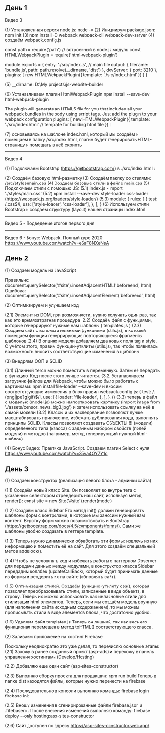 День 1
-----------------------------------------------------------------------------
Видео 3

(1) Установленная версия node.js: node -v 
(2) Инициирум package.json: npm init
(3) npm install -D webpack webpack-cli webpack-dev-server
(4) создаём webpack.config.js

const path = require('path') // встроенный в node.js модуль
const HTMLWebpackPlugin = require('html-webpack-plugin')

module.exports = {
  entry: './src/index.js', // main file
  output: {
    filename: 'bundle.js',
    path: path.resolve(__dirname, 'dist')
  },
  devServer: {
    port: 3210
  },
  plugins: [
    new HTMLWebpackPlugin({
      template: './src/index.html'
    })
  ]
}

(5) __dirname:  D:\My projects\js-website-builder

(6) Устанавливаем плагин HtmlWebpackPlugin
npm install --save-dev html-webpack-plugin

The plugin will generate an HTML5 file for you that includes all your webpack bundles in the body using script tags. Just add the plugin to your webpack configuration 
  plugins: [
    new HTMLWebpackPlugin({
      template: './src/index.html' // template for building html file
    })
  ]

  (7) основываясь на шаблоне index.html, который мы создаём и помещаем в папку /src/index.html, плагин будет генерировать HTML-страницу и помещать в неё скрипты

-----------------------------------------------------------------------------
Видео 4 

(1) Подключаем Bootstrap (https://getbootstrap.com/) в ./src/index.html :

<link rel="stylesheet" href="https://stackpath.bootstrapcdn.com/bootstrap/4.5.2/css/bootstrap.min.css" integrity="sha384-JcKb8q3iqJ61gNV9KGb8thSsNjpSL0n8PARn9HuZOnIxN0hoP+VmmDGMN5t9UJ0Z" crossorigin="anonymous">

(2) Создаём базовую html-разметку 
(3) Coздаём пакпку со стилями: /src/styles/main.css
(4) Создаём базовые стили в файле main.css
(5) Подключаем стили с помощью JS:
    (5.1) index.js - import './styles/main.css'
    (5.2) npm install --save-dev style-loader css-loader (https://webpack.js.org/loaders/style-loader/)
    (5.3)  module: {
            rules: [
             {
              test: /\.css$/i,
              use: ['style-loader', 'css-loader'],
             },
          ],
        }
(6) Используем стили Bootstrap и cоздаем структуру (layout) нашей страницы index.html

-----------------------------------------------------------------------------
Видео 5 - Подведение итогов первого дня

-----------------------------------------------------------------------------
Видео 6 - Бонус: Webpack. Полный курс 2020
https://www.youtube.com/watch?v=eSaF8NXeNsA


День 2
-----------------------------------------------------------------------------

(1) Создаем модель на JavaScript

Правильно:  document.querySelector('#site').insertAdjacentHTML('beforeend', html)
Ошибока:  document.querySelector('#site').insertAdjacentElement('beforeend', html)

(2) Оптимизируем и улучшаем код

(2.1) Элемент из DOM, при возможности, нужно получать один раз, так как это времязатратная процедура
(2.2) Создаём файл с функциями, которые генеррируют нужные нам шаблоны ( templates.js )
(2.3) Создаем сайт с вспомогательными функциями (utils.js), в который помещаем функции генеррирующие повторяющиеся фрагменты шаблонов
(2.4) В опциях модели добавляем два новых поля tag и style. C учётом этого, правим функции-утилиты (utils.js), так чтобы появилась возможность вносить соответствующие изменения в щаблоны

(3) Внедряем ООП и SOLID 

(3.1) Длинный теrcn можно поместить в переменную. Затем её передать в функцию. Код после этого лучше читается.
(3.2) Устанавливаем загрузчик файлов для Webpack, чтобы можно было работать с картинками: npm install file-loader --save-dev 
и вносим соответствующие изменения в блок правил webpack.config.js:
{
        test: /\.(png|jpe?g|gif)$/i,
        use: [
          {
            loader: 'file-loader',
          },
        ],
      }, ()
(3.3) теперь в файл с моделью (model.js) можно импортировать картинку (import image from './assets/censor_news_big3.jpg') и затем использовать ссылку на неё в самой модели
(3.2) Классы и их наследование позволяют лучше масштабировать приложение, избежать дублирования кода, выполнять принципы SOLID. 
Классы позволяют создавать ОБЪЕКТЫ !!! (модели) определенного типа (класса) с заданным набором свойств (полей модели) и методов (например, метод генерирующий  нужный html-шаблон)

(4) Бонус
Видео: Практика JavaScript. Создаем плагин Select с нуля 
https://www.youtube.com/watch?v=35va4OY7Y1c


День 3
-----------------------------------------------------------------------------

(1) Создаем конструктор (реализация левого блока - админки сайта)

(1.1) Создаём новый класс Site. Он позволяет во внутрь тега с указанным селектором отрендерить наш сайт, используя метод render():
const site = new Site('#site').render(model)

(1.2) Создаём класс Sidebar
Его метод init() должен генерировать шаблоны форм с контролами, в которые мы заносим нужный нам контент. Верстку форм можно позаимствовать и Bootstrap (https://getbootstrap.com/docs/4.5/components/forms/). Сами же шаблоны удобно создавать в геттере template.

(1.3) Теперь нужно динамически обработать эти формы: извлечь из них информацию и поместить её на сайт. Для этого создаём специальный метов addBlock().

(1.4) Чтобы не усложнять код и избежать работы с паттерном Observer для передачи данных между модулями, в конструктор класса Sidebar передадим коллбэк (updateCallBack), который будет принимать данные из формы и рендерить их на сайте (обновлять сайт). 

(1.5) Оптимизация стилей. 
Создаём функцию-утилиту css(), которая позволяет преобразовывать стили, записанные в виде объекта, в строку. Теперь их можно использовать как инлайновые стили для стилизации html элементов.
Теперь, если мы создаём модель вручную (для наполнения сайта исходным содержанием), то мы можем прописывать стили в виде элементов блока, что достаточно удобно.

(1.6) Удаляем файл templates.js
Теперь он лишний, так как весь его функционал перемещен в метод toHTML() соответствующего класса.

(2) Заливаем приложение на хостинг Firebase

Поскольку неоднократно это уже делал, то перечислю основные этапы: 
(2.1) Захожу в ранее созданный проект (asp-ads) и перехожу в панель управления хостингами (Develop/Hosting)

(2.2) Добавляю еще один сайт (asp-sites-constructor)

(2.3) Выполняю сборку проекта для продакшин: npm run build
Теперь в папке dist находятся файлы, которые нужно перенести на firebase

(2.4) Последовательно в консоли выполняю команды:
      firebase login
      firebase init

(2.5) Вношу изменения в сгенирированные файлы firebase.json и .fifebaserc . 
После внесения изменений выполняю команду: 
firebase deploy --only hosting:asp-sites-constructor

(2.6) Сайт доступен по адресу https://asp-sites-constructor.web.app/
